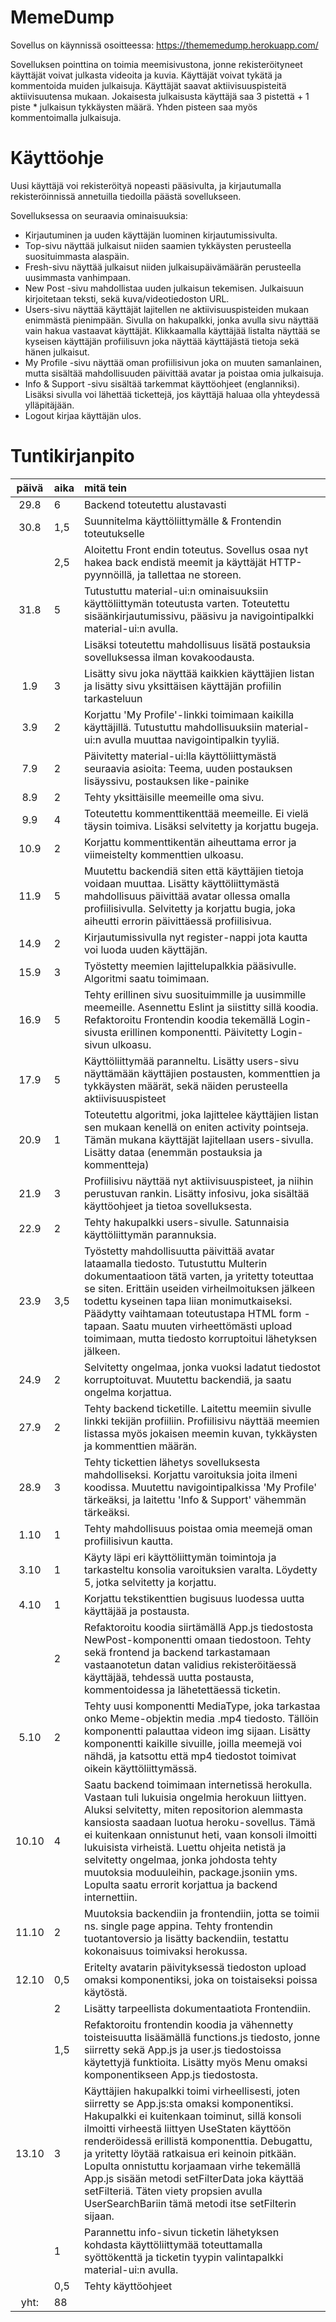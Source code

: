 # MemeDump
Sovellus on käynnissä osoitteessa: https://thememedump.herokuapp.com/

Sovelluksen pointtina on toimia meemisivustona, jonne rekisteröityneet käyttäjät voivat julkasta videoita ja kuvia. Käyttäjät voivat tykätä ja kommentoida muiden julkaisuja.
Käyttäjät saavat aktiivisuuspisteitä aktiivisuutensa mukaan. Jokaisesta julkaisusta käyttäjä saa 3 pistettä + 1 piste * julkaisun tykkäysten määrä. Yhden pisteen saa myös
kommentoimalla julkaisuja.
 
# Käyttöohje
Uusi käyttäjä voi rekisteröityä nopeasti pääsivulta, ja kirjautumalla rekisteröinnissä annetuilla tiedoilla päästä sovellukseen.

Sovelluksessa on seuraavia ominaisuuksia:
- Kirjautuminen ja uuden käyttäjän luominen kirjautumissivulta.
- Top-sivu näyttää julkaisut niiden saamien tykkäysten perusteella suosituimmasta alaspäin.
- Fresh-sivu näyttää julkaisut niiden julkaisupäivämäärän perusteella uusimmasta vanhimpaan.
- New Post -sivu mahdollistaa uuden julkaisun tekemisen. Julkaisuun kirjoitetaan teksti, sekä kuva/videotiedoston URL.
- Users-sivu näyttää käyttäjät lajitellen ne aktiivisuuspisteiden mukaan enimmästä pienimpään. Sivulla on hakupalkki, jonka avulla sivu näyttää vain hakua vastaavat käyttäjät.
  Klikkaamalla käyttäjää listalta näyttää se kyseisen käyttäjän profiilisuvn joka näyttää käyttäjästä tietoja sekä hänen julkaisut.
- My Profile -sivu näyttää oman profiilisivun joka on muuten samanlainen, mutta sisältää mahdollisuuden päivittää avatar ja poistaa omia julkaisuja.
- Info & Support -sivu sisältää tarkemmat käyttöohjeet (englanniksi). Lisäksi sivulla voi lähettää tickettejä, jos käyttäjä haluaa olla yhteydessä ylläpitäjään.
- Logout kirjaa käyttäjän ulos. 

# Tuntikirjanpito
| päivä | aika | mitä tein  |
| :----:|:-----| :-----|
| 29.8 | 6    | Backend toteutettu alustavasti |
| 30.8 | 1,5  | Suunnitelma käyttöliittymälle & Frontendin toteutukselle |
|      | 2,5  | Aloitettu Front endin toteutus. Sovellus osaa nyt hakea back endistä meemit ja käyttäjät HTTP-pyynnöillä, ja tallettaa ne storeen. |
| 31.8 | 5    | Tutustuttu material-ui:n ominaisuuksiin käyttöliittymän toteutusta varten. Toteutettu sisäänkirjautumissivu, pääsivu ja navigointipalkki material-ui:n avulla. 
|      |      | Lisäksi toteutettu mahdollisuus lisätä postauksia sovelluksessa ilman kovakoodausta. |
| 1.9  |  3   | Lisätty sivu joka näyttää kaikkien käyttäjien listan ja lisätty sivu yksittäisen käyttäjän profiilin tarkasteluun |
| 3.9  |  2   | Korjattu 'My Profile'-linkki toimimaan kaikilla käyttäjillä. Tutustuttu mahdollisuuksiin material-ui:n avulla muuttaa navigointipalkin tyyliä. |
| 7.9  |  2   | Päivitetty material-ui:lla käyttöliittymästä seuraavia asioita: Teema, uuden postauksen lisäyssivu, postauksen like-painike |
| 8.9  |  2   | Tehty yksittäisille meemeille oma sivu. |
| 9.9  |  4   | Toteutettu kommenttikenttää meemeille. Ei vielä täysin toimiva. Lisäksi selvitetty ja korjattu bugeja. |
| 10.9 |  2   | Korjattu kommenttikentän aiheuttama error ja viimeistelty kommenttien ulkoasu. |
| 11.9 |  5   | Muutettu backendiä siten että käyttäjien tietoja voidaan muuttaa. Lisätty käyttöliittymästä mahdollisuus päivittää avatar ollessa omalla profiilisivulla. Selvitetty ja korjattu bugia, joka aiheutti errorin päivittäessä profiilisivua. |
| 14.9 |  2   | Kirjautumissivulla nyt register-nappi jota kautta voi luoda uuden käyttäjän.
| 15.9 |  3   | Työstetty meemien lajittelupalkkia pääsivulle. Algoritmi saatu toimimaan.
| 16.9 |  5   | Tehty erillinen sivu suosituimmille ja uusimmille meemeille. Asennettu Eslint ja siistitty sillä koodia. Refaktoroitu Frontendin koodia tekemällä Login-sivusta erillinen komponentti. Päivitetty Login-sivun ulkoasu.
| 17.9 |  5   | Käyttöliittymää paranneltu. Lisätty users-sivu näyttämään käyttäjien postausten, kommenttien ja tykkäysten määrät, sekä näiden perusteella aktiivisuuspisteet |
| 20.9 |  1   | Toteutettu algoritmi, joka lajittelee käyttäjien listan sen mukaan kenellä on eniten activity pointseja. Tämän mukana käyttäjät lajitellaan users-sivulla. Lisätty dataa (enemmän postauksia ja kommentteja)
| 21.9 |  3   | Profiilisivu näyttää nyt aktiivisuuspisteet, ja niihin perustuvan rankin. Lisätty infosivu, joka sisältää käyttöohjeet ja tietoa sovelluksesta.
| 22.9 |  2   | Tehty hakupalkki users-sivulle. Satunnaisia käyttöliittymän parannuksia.
| 23.9 |  3,5 | Työstetty mahdollisuutta päivittää avatar lataamalla tiedosto. Tutustuttu Multerin dokumentaatioon tätä varten, ja yritetty toteuttaa se siten. Erittäin useiden virheilmoituksen jälkeen todettu kyseinen tapa liian monimutkaiseksi. Päädytty vaihtamaan toteutustapa HTML form -tapaan. Saatu muuten virheettömästi upload toimimaan, mutta tiedosto korruptoitui lähetyksen jälkeen. 
| 24.9 |  2   | Selvitetty ongelmaa, jonka vuoksi ladatut tiedostot korruptoituvat. Muutettu backendiä, ja saatu ongelma korjattua.
| 27.9 |  2   | Tehty backend ticketille. Laitettu meemiin sivulle linkki tekijän profiiliin. Profiilisivu näyttää meemien listassa myös jokaisen meemin kuvan, tykkäysten ja kommenttien määrän.
| 28.9 |  3   | Tehty tickettien lähetys sovelluksesta mahdolliseksi. Korjattu varoituksia joita ilmeni koodissa.  Muutettu navigointipalkissa 'My Profile' tärkeäksi, ja laitettu 'Info & Support' vähemmän tärkeäksi.
| 1.10 |  1   | Tehty mahdollisuus poistaa omia meemejä oman profiilisivun kautta.
| 3.10 |  1   | Käyty läpi eri käyttöliittymän toimintoja ja tarkasteltu konsolia varoituksien varalta. Löydetty 5, jotka selvitetty ja korjattu.
| 4.10 |  1   | Korjattu tekstikenttien bugisuus luodessa uutta käyttäjää ja postausta.
|      |  2   | Refaktoroitu koodia siirtämällä App.js tiedostosta NewPost-komponentti omaan tiedostoon. Tehty sekä frontend ja backend tarkastamaan vastaanotetun datan validius rekisteröitäessä käyttäjää, tehdessä uutta postausta, kommentoidessa ja lähetettäessä ticketin.
| 5.10 |  2   | Tehty uusi komponentti MediaType, joka tarkastaa onko Meme-objektin media .mp4 tiedosto. Tällöin komponentti palauttaa videon img sijaan. Lisätty komponentti kaikille sivuille, joilla meemejä voi nähdä, ja katsottu että mp4 tiedostot toimivat oikein käyttöliittymässä.
| 10.10|  4   | Saatu backend toimimaan internetissä herokulla. Vastaan tuli lukuisia ongelmia herokuun liittyen. Aluksi selvitetty, miten repositorion alemmasta kansiosta saadaan luotua heroku-sovellus. Tämä ei kuitenkaan onnistunut heti, vaan konsoli ilmoitti lukuisista virheistä. Luettu ohjeita netistä ja selvitetty ongelmaa, jonka johdosta tehty muutoksia moduuleihin, package.jsoniin yms. Lopulta saatu errorit korjattua ja backend internettiin.
| 11.10|  2   | Muutoksia backendiin ja frontendiin, jotta se toimii ns. single page appina. Tehty frontendin tuotantoversio ja lisätty backendiin, testattu kokonaisuus toimivaksi herokussa.
| 12.10| 0,5  | Eritelty avatarin päivityksessä tiedoston upload omaksi komponentiksi, joka on toistaiseksi poissa käytöstä.
|      |  2   | Lisätty tarpeellista dokumentaatiota Frontendiin.
|      |  1,5 | Refaktoroitu frontendin koodia ja vähennetty toisteisuutta lisäämällä functions.js tiedosto, jonne siirretty sekä App.js ja user.js tiedostoissa käytettyjä funktioita. Lisätty myös Menu omaksi komponentikseen App.js tiedostosta.
| 13.10|  3   | Käyttäjien hakupalkki toimi virheellisesti, joten siirretty se App.js:sta omaksi komponentiksi. Hakupalkki ei kuitenkaan toiminut, sillä konsoli ilmoitti virheestä liittyen UseStaten käyttöön renderöidessä erillistä komponenttia. Debugattu, ja yritetty löytää ratkaisua eri keinoin pitkään. Lopulta onnistuttu korjaamaan virhe tekemällä App.js sisään metodi setFilterData joka käyttää setFilteriä. Täten viety propsien avulla UserSearchBariin tämä metodi itse setFilterin sijaan.
|      |  1   | Parannettu info-sivun ticketin lähetyksen kohdasta käyttöliittymää toteuttamalla syöttökenttä ja ticketin tyypin valintapalkki material-ui:n avulla.
|      |  0,5 | Tehty käyttöohjeet
| yht: |  88  |
